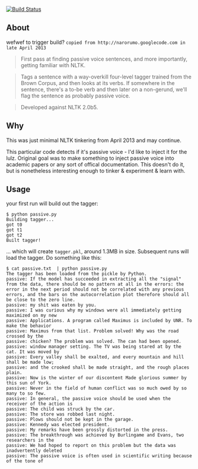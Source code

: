 [![Build Status](https://travis-ci.org/j-c-h-e-n-g/nltk-passive-voice.png)](https://travis-ci.org/j-c-h-e-n-g/nltk-passive-voice)

## About
wefwef to trigger build?
`copied from http://narorumo.googlecode.com in late April 2013`

> First pass at finding passive voice sentences, and more
> importantly, getting familiar with NLTK.

> Tags a sentence with a way-overkill four-level tagger trained from the Brown
> Corpus, and then looks at its verbs. If somewhere in the sentence, there's a
> to-be verb and then later on a non-gerund, we'll flag the sentence as probably
> passive voice.

> Developed against NLTK 2.0b5.

## Why

This was just minimal NLTK tinkering from April 2013 and may continue. 

This particular code detects if it's passive voice - I'd like to inject it for the lulz. Original goal was to make something to inject passive voice into academic papers or any sort of offical documentation. This doesn't do it, but is nonetheless interesting enough to tinker & experiment & learn with.


## Usage

your first run will build out the tagger:
```
$ python passive.py
Building tagger...
got t0
got t1
got t2
Built tagger!
```

... which will create `tagger.pkl`, around 1.3MB in size. Subsequent runs will load the tagger. Do something like this: 

```
$ cat passive.txt  | python passive.py
The tagger has been loaded from the pickle by Python.
passive: If the model has succeeded in extracting all the "signal" from the data, there should be no pattern at all in the errors: the error in the next period should not be correlated with any previous errors, and the bars on the autocorrelation plot therefore should all be close to the zero line. 
passive: my shit was eaten by you. 
passive: I was curious why my windows were all immediately getting maximized on my new
passive: Applications. A program called Maximus is included by UNR. To make the behavior
passive: Maximus from that list. Problem solved! Why was the road crossed by the
passive: chicken? The problem was solved. The can had been opened.
passive: window manager setting. The TV was being stared at by the cat. It was moved by
passive: Every valley shall be exalted, and every mountain and hill shall be made low;
passive: and the crooked shall be made straight, and the rough places plain.
passive: Now is the winter of our discontent Made glorious summer by this sun of York.
passive: Never in the field of human conflict was so much owed by so many to so few.
passive: In general, the passive voice should be used when the receiver of the action is
passive: The child was struck by the car.
passive: The store was robbed last night.
passive: Plows should not be kept in the garage.
passive: Kennedy was elected president.
passive: My remarks have been grossly distorted in the press.
passive: The breakthrough was achieved by Burlingame and Evans, two researchers in the
passive: We had hoped to report on this problem but the data was inadvertently deleted
passive: The passive voice is often used in scientific writing because of the tone of
```
